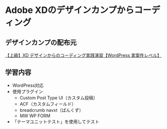 # Adobe XDのデザインカンプからコーディング

## デザインカンプの配布元

[【上級】XD デザインからのコーディング実践演習【WordPress 実案件レベル】](https://note.com/samuraibrass/n/n9faac1c35977)

## 学習内容

- WordPress対応
- 使用プラグイン<br />
  - Custom Post Type UI（カスタム投稿）<br />
  - ACF（カスタムフィールド）<br />
  - breadcrumb navxt（ぱんくず）<br />
  - MW WP FORM
- 「テーマユニットテスト」を使用してテスト